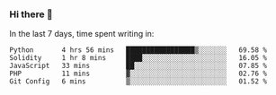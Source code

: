 ### Hi there 👋

In the last 7 days, time spent writing in:

<!--START_SECTION:waka-->
```text
Python       4 hrs 56 mins   █████████████████▒░░░░░░░   69.58 % 
Solidity     1 hr 8 mins     ████░░░░░░░░░░░░░░░░░░░░░   16.05 % 
JavaScript   33 mins         ██░░░░░░░░░░░░░░░░░░░░░░░   07.85 % 
PHP          11 mins         ▓░░░░░░░░░░░░░░░░░░░░░░░░   02.76 % 
Git Config   6 mins          ▒░░░░░░░░░░░░░░░░░░░░░░░░   01.52 % 
```
<!--END_SECTION:waka-->
<!--
**jimtje/jimtje** is a ✨ _special_ ✨ repository because its `README.md` (this file) appears on your GitHub profile.


Here are some ideas to get you started:

- 🔭 I’m currently working on ...
- 🌱 I’m currently learning ...
- 👯 I’m looking to collaborate on ...
- 🤔 I’m looking for help with ...
- 💬 Ask me about ...
- 📫 How to reach me: ...
- 😄 Pronouns: ...
- ⚡ Fun fact: ...
-->
